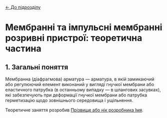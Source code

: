 [<- До підрозділу](README.md)

# Мембранні та імпульсні мембранні розривні пристрої: теоретична частина

## 1. Загальні поняття

Мембранна (діафрагмова) арматура — арматура, в якій замикаючий або регулюючий елемент виконаний у вигляді гнучкої мембрани або еластичного патрубка (в останньому випадку — в шлангових засувках), які забезпечують при деформації гнучкої мембрани або патрубка герметизацію щодо зовнішнього середовища і ущільнення.

Теоретичне заняття розробив [Прізвище або нік розробника Імя](https://github.com). 
